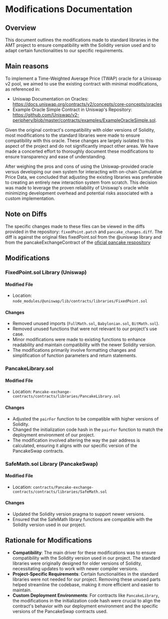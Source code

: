 # Modifications Documentation

## Overview

This document outlines the modifications made to standard libraries in the AMT project to ensure compatibility with the Solidity version used and to adapt certain functionalities to our specific requirements.

## Main reasons

To implement a Time-Weighted Average Price (TWAP) oracle for a Uniswap v2 pool, we aimed to use the existing contract with minimal modifications, as referenced in:

- Uniswap Documentation on Oracles: https://docs.uniswap.org/contracts/v2/concepts/core-concepts/oracles
- Example Oracle Simple Contract in Uniswap's Repository: https://github.com/Uniswap/v2-periphery/blob/master/contracts/examples/ExampleOracleSimple.sol.

Given the original contract's compatibility with older versions of Solidity, most modifications to the standard libraries were made to ensure compatibility with this oracle. These changes are largely isolated to this aspect of the project and do not significantly impact other areas. We have made a concerted effort to thoroughly document these modifications to ensure transparency and ease of understanding.

After weighing the pros and cons of using the Uniswap-provided oracle versus developing our own system for interacting with on-chain Cumulative Price Data, we concluded that adjusting the existing libraries was preferable to creating an entirely new interaction system from scratch. This decision was made to leverage the proven reliability of Uniswap's oracle while minimizing development overhead and potential risks associated with a custom implementation.

## Note on Diffs

The specific changes made to these files can be viewed in the diffs provided in the repository: `fixedPoint.patch` and `pancake_changes.diff`. The diff is against the original files fixedPoint.sol from the @uniswap library and from the pancakeExchangeContract of the [oficial pancake respository](https://github.com/pancakeswap/pancake-smart-contracts/tree/master/projects/exchange-protocol)

## Modifications

### FixedPoint.sol Library (Uniswap)

#### Modified File

- Location: `node_modules/@uniswap/lib/contracts/libraries/FixedPoint.sol`

#### Changes

- Removed unused imports (`FullMath.sol`, `Babylonian.sol`, `BitMath.sol`).
- Removed unused functions that were not relevant to our project's use case.
- Minor modifications were made to existing functions to enhance readability and maintain compatibility with the newer Solidity version.
- The modifications primarily involve formatting changes and simplification of function parameters and return statements.

### PancakeLibrary.sol

#### Modified File

- Location: `Pancake-exchange-contracts/contracts/libraries/PancakeLibrary.sol`

#### Changes

- Adjusted the `pairFor` function to be compatible with higher versions of Solidity.
- Changed the initialization code hash in the `pairFor` function to match the deployment environment of our project.
- The modification involved altering the way the pair address is calculated, ensuring it aligns with our specific version of the PancakeSwap contracts.

### SafeMath.sol Library (PancakeSwap)

#### Modified File

- Location: `contracts/Pancake-exchange-contracts/contracts/libraries/SafeMath.sol`

#### Changes

- Updated the Solidity version pragma to support newer versions.
- Ensured that the SafeMath library functions are compatible with the Solidity version used in our project.

## Rationale for Modifications

- **Compatibility**: The main driver for these modifications was to ensure compatibility with the Solidity version used in our project. The standard libraries were originally designed for older versions of Solidity, necessitating updates to work with newer compiler versions.
- **Project-Specific Requirements**: Certain functionalities in the standard libraries were not needed for our project. Removing these unused parts helped streamline the codebase, making it more efficient and easier to maintain.
- **Custom Deployment Environments**: For contracts like `PancakeLibrary`, the modifications in the initialization code hash were crucial to align the contract's behavior with our deployment environment and the specific versions of the PancakeSwap contracts used.
